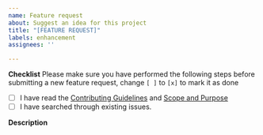 ```yaml
---
name: Feature request
about: Suggest an idea for this project
title: "[FEATURE REQUEST]"
labels: enhancement
assignees: ''

---
```


**Checklist**
Please make sure you have performed the following steps before submitting a new feature request, change `[ ]` to `[x]` to mark it as done

- [ ] I have read the [Contributing Guidelines](https://github.com/hargata/lubelog/blob/main/.github/CONTRIBUTING.md) and [Scope and Purpose](https://github.com/hargata/lubelog/wiki/Scope-and-Purpose)
- [ ] I have searched through existing issues.

**Description**
<!-- Describe the feature request below this line -->
